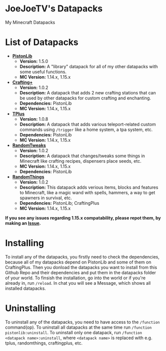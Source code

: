 # JoeJoeTV's Datapacks
My Minecraft Datapacks

# List of Datapacks

* **[PistonLib](https://github.com/JoeJoeTV/datapacks/tree/master/pistonlib)**
  * **Version:** 1.5.0
  * **Description:** A "library" datapack for all of my other datapacks with some useful functions.
  * **MC Version:** 1.14.x, 1.15.x
* **[Crafting+](https://github.com/JoeJoeTV/datapacks/tree/master/craftingplus)**
  * **Version:** 1.0.2
  * **Description:** A datapack that adds 2 new crafting stations that can be used by other datapacks for custom crafting and enchanting.
  * **Dependencies:** PistonLib
  * **MC Version:** 1.14.x, 1.15.x
* **[TPlus](https://github.com/JoeJoeTV/datapacks/tree/master/tplus)**
  * **Version:** 1.0.8
  * **Description:** A datapack that adds various teleport-related custom commands using `/trigger` like a home system, a tpa system, etc.
  * **Dependencies:** PistonLib
  * **MC Version:** 1.14.x, 1.15.x
* **[RandomTweaks](https://github.com/JoeJoeTV/datapacks/tree/master/randomtweaks)**
  * **Version:** 1.0.2
  * **Description:** A datapack that changes/tweaks some things in Minecraft like crafting recipes, dispensers place seeds, etc.
  * **MC Version:** 1.14.x, 1.15.x
  * **Dependencies:** PistonLib
* **[RandomThings](https://github.com/JoeJoeTV/datapacks/tree/master/randomthings)**
  * **Version:** 1.0.2
  * **Description:** This datapack adds verious items, blocks and features to Minecraft, like a magic wand with spells, hammers, a way to                      get spawners in survival, etc.
  * **Dependencies:** PistonLib; CraftingPlus
  * **MC Version:** 1.14.x, 1.15.x
  
**If you see any issues regarding 1.15.x compatability, please repot them, by making an [Issue](https://github.com/JoeJoeTV/datapacks/issues).**

# Installing
To install any of the datapacks, you firstly need to check the dependencies, because all of my datapacks depend on PistonLib and some of them on CraftingPlus. Then you donload the datapacks you want to install from this Github Repo and their dependencies and put them in the datapacks folder of your world. To finsish the installation, go into the world or if you're already in, run ```/reload```. In chat you will see a Message, which shows all installed datapacks.

# Uninstalling
To uninstall any of the datapacks, you need to have access to the ```/function``` command(op).
To uninstall all datapacks at the same time run ```/function pistonlib:uninstall```.
To uninstall only one datapack, run ```/function <datapack name>:uninstall```, where ```<datapack name>``` is replaced with e.g. tplus, randomthings, craftingplus, etc.
